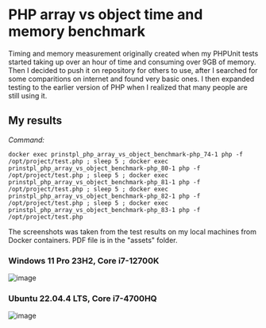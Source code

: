 # PHP array vs object time and memory benchmark
Timing and memory measurement originally created when my PHPUnit tests started taking up over an hour of time and consuming over 9GB of memory.
Then I decided to push it on repository for others to use, after I searched for some comparitions on internet and found very basic ones.
I then expanded testing to the earlier version of PHP when I realized that many people are still using it.

## My results

*Command:*
```
docker exec prinstpl_php_array_vs_object_benchmark-php_74-1 php -f /opt/project/test.php ; sleep 5 ; docker exec prinstpl_php_array_vs_object_benchmark-php_80-1 php -f /opt/project/test.php ; sleep 5 ; docker exec prinstpl_php_array_vs_object_benchmark-php_81-1 php -f /opt/project/test.php ; sleep 5 ; docker exec prinstpl_php_array_vs_object_benchmark-php_82-1 php -f /opt/project/test.php ; sleep 5 ; docker exec prinstpl_php_array_vs_object_benchmark-php_83-1 php -f /opt/project/test.php
```

The screenshots was taken from the test results on my local machines from Docker containers. PDF file is in the "assets" folder.

### Windows 11 Pro 23H2, Core i7-12700K
![image](https://github.com/PrInStPL/PhpArrayVsObjectBenchmark/assets/123449491/5c3d9d2b-3774-48b7-9f31-4c2fb345ee77)

### Ubuntu 22.04.4 LTS, Core i7-4700HQ
![image](https://github.com/PrInStPL/PhpArrayVsObjectBenchmark/assets/123449491/2c9be86e-a6da-4237-85ef-b1a036290d39)
